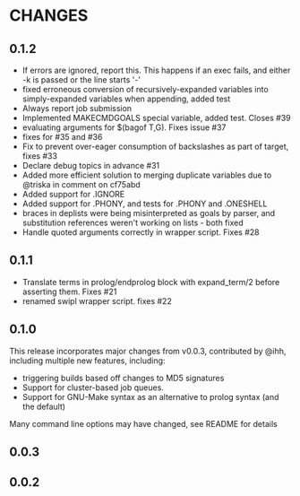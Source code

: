 # CHANGES

## 0.1.2

 * If errors are ignored, report this. This happens if an exec fails, and either -k is passed or the line starts '-'
 * fixed erroneous conversion of recursively-expanded variables into simply-expanded variables when appending, added test
 * Always report job submission
 * Implemented MAKECMDGOALS special variable, added test. Closes #39
 * evaluating arguments for $(bagof T,G). Fixes issue #37
 * fixes for #35 and #36
 * Fix to prevent over-eager consumption of backslashes as part of target, fixes #33
 * Declare debug topics in advance #31
 * Added more efficient solution to merging duplicate variables due to @triska in comment on cf75abd
 * Added support for .IGNORE
 * Added support for .PHONY, and tests for .PHONY and .ONESHELL
 * braces in deplists were being misinterpreted as goals by parser, and substitution references weren't working on lists - both fixed
 * Handle quoted arguments correctly in wrapper script. Fixes #28

## 0.1.1

 * Translate terms in prolog/endprolog block with expand_term/2 before asserting them. Fixes #21
 * renamed swipl wrapper script. fixes #22

## 0.1.0

This release incorporates major changes from v0.0.3, contributed by @ihh, including multiple new features, including:

 * triggering builds based off changes to MD5 signatures
 * Support for cluster-based job queues.
 * Support for GNU-Make syntax as an alternative to prolog syntax (and the default)
 
Many command line options may have changed, see README for details

## 0.0.3

## 0.0.2



